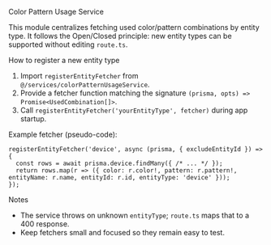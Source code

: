 Color Pattern Usage Service

This module centralizes fetching used color/pattern combinations by entity type. It follows the Open/Closed principle: new entity types can be supported without editing `route.ts`.

How to register a new entity type

1. Import `registerEntityFetcher` from `@/services/colorPatternUsageService`.
2. Provide a fetcher function matching the signature `(prisma, opts) => Promise<UsedCombination[]>`.
3. Call `registerEntityFetcher('yourEntityType', fetcher)` during app startup.

Example fetcher (pseudo-code):

```
registerEntityFetcher('device', async (prisma, { excludeEntityId }) => {
  const rows = await prisma.device.findMany({ /* ... */ });
  return rows.map(r => ({ color: r.color!, pattern: r.pattern!, entityName: r.name, entityId: r.id, entityType: 'device' }));
});
```

Notes

- The service throws on unknown `entityType`; `route.ts` maps that to a 400 response.
- Keep fetchers small and focused so they remain easy to test.
